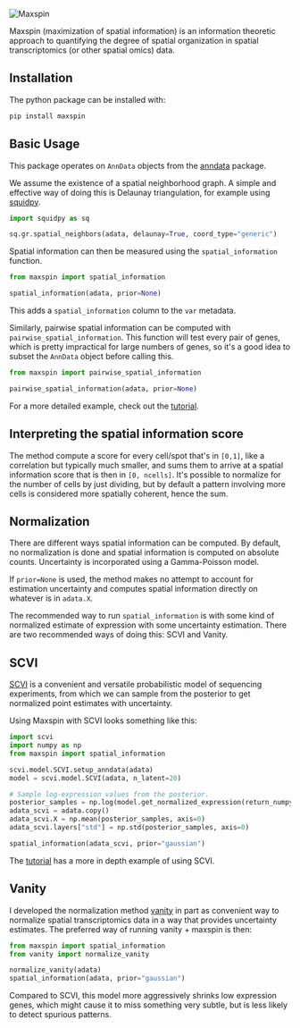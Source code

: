 
![Maxspin](https://raw.github.com/dcjones/maxspin/main/logo.png)


Maxspin (maximization of spatial information) is an information theoretic
approach to quantifying the degree of spatial organization in spatial
transcriptomics (or other spatial omics) data.

## Installation

The python package can be installed with:
```sh
pip install maxspin
```

## Basic Usage

This package operates on `AnnData` objects from the [anndata](https://github.com/scverse/anndata) package.

We assume the existence of a spatial neighborhood graph. A simple and effective
way of doing this is Delaunay triangulation, for example using [squidpy](https://github.com/scverse/squidpy).

```python
import squidpy as sq

sq.gr.spatial_neighbors(adata, delaunay=True, coord_type="generic")
```

Spatial information can then be measured using the `spatial_information` function.

```python
from maxspin import spatial_information

spatial_information(adata, prior=None)
```

This adds a `spatial_information` column to the `var` metadata.

Similarly, pairwise spatial information can be computed with
`pairwise_spatial_information`. This function will test every pair of genes,
which is pretty impractical for large numbers of genes, so it's a good idea to
subset the `AnnData` object before calling this.


```python
from maxspin import pairwise_spatial_information

pairwise_spatial_information(adata, prior=None)
```

For a more detailed example, check out the [tutorial](https://github.com/dcjones/maxspin/blob/main/tutorial.ipynb).

## Interpreting the spatial information score

The method compute a score for every cell/spot that's in `[0,1]`, like a
correlation but typically much smaller, and sums them to arrive at a spatial
information score that is then in `[0, ncells]`. It's possible to normalize for
the number of cells by just dividing, but by default a pattern involving more
cells is considered more spatially coherent, hence the sum.

## Normalization

There are different ways spatial information can be computed. By default, no
normalization is done and spatial information is computed on absolute counts.
Uncertainty is incorporated using a Gamma-Poisson model.

If `prior=None` is used, the method makes no attempt to account for estimation
uncertainty and computes spatial information directly on whatever is in
`adata.X`.

The recommended way to run `spatial_information` is with some kind of normalized
estimate of expression with some uncertainty estimation. There are two
recommended ways of doing this: SCVI and Vanity.


## SCVI

[SCVI](https://scvi-tools.org/) is a convenient and versatile probabilistic
model of sequencing experiments, from which we can sample from the posterior to
get normalized point estimates with uncertainty.

Using Maxspin with SCVI looks something like this:


```python
import scvi
import numpy as np
from maxspin import spatial_information

scvi.model.SCVI.setup_anndata(adata)
model = scvi.model.SCVI(adata, n_latent=20)

# Sample log-expression values from the posterior.
posterior_samples = np.log(model.get_normalized_expression(return_numpy=True, return_mean=False, n_samples=20, library_size="latent"))
adata_scvi = adata.copy()
adata_scvi.X = np.mean(posterior_samples, axis=0)
adata_scvi.layers["std"] = np.std(posterior_samples, axis=0)

spatial_information(adata_scvi, prior="gaussian")
```

The [tutorial](https://github.com/dcjones/maxspin/blob/main/tutorial.ipynb) has
a more in depth example of using SCVI.

## Vanity


I developed the normalization method [vanity](https://github.com/dcjones/vanity)
in part as convenient way to normalize spatial transcriptomics data in a way
that provides uncertainty estimates. The preferred way of running vanity + maxspin is then:

```python
from maxspin import spatial_information
from vanity import normalize_vanity

normalize_vanity(adata)
spatial_information(adata, prior="gaussian")

```

Compared to SCVI, this model more aggressively shrinks low expression genes,
which might cause it to miss something very subtle, but is less likely to detect
spurious patterns.
